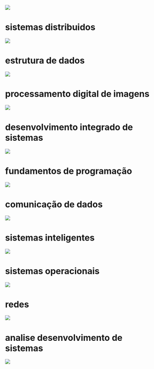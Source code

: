![](./porcentagem_linguagens.png)

# sistemas distribuidos
![](./sistemas_distribuidos/porcentagem_linguagens.png)

# estrutura de dados
![](./estrutura_de_dados/porcentagem_linguagens.png)

# processamento digital de imagens
![](./processamento_digital_de_imagens/porcentagem_linguagens.png)

# desenvolvimento integrado de sistemas
![](./desenvolvimento_integrado_de_sistemas/porcentagem_linguagens.png)

# fundamentos de programação
![](./fundamentos_de_programacao/porcentagem_linguagens.png)

# comunicação de dados
![](./comunicao_de_dados/porcentagem_linguagens.png)

# sistemas inteligentes
![](./sistemas_inteligentes/porcentagem_linguagens.png)

# sistemas operacionais 
![](./sistemas_operacionais/porcentagem_linguagens.png)

# redes
![](./redes/porcentagem_linguagens.png)

# analise desenvolvimento de sistemas
![](./analise_desenvolvimento_de_sistemas/porcentagem_linguagens.png)
